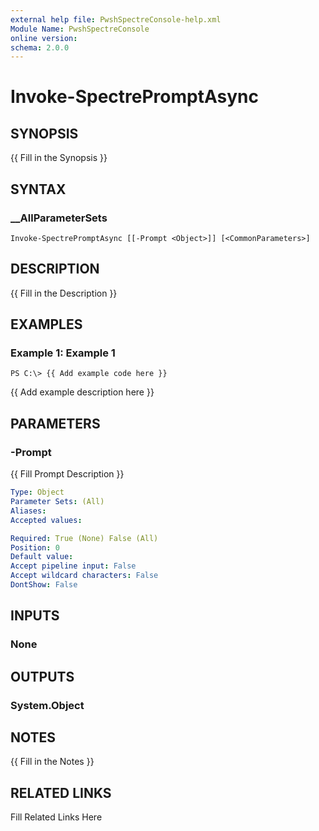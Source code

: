 ```yaml
---
external help file: PwshSpectreConsole-help.xml
Module Name: PwshSpectreConsole
online version: 
schema: 2.0.0
---
```


# Invoke-SpectrePromptAsync

## SYNOPSIS

{{ Fill in the Synopsis }}

## SYNTAX

### __AllParameterSets

```
Invoke-SpectrePromptAsync [[-Prompt <Object>]] [<CommonParameters>]
```

## DESCRIPTION

{{ Fill in the Description }}

## EXAMPLES

### Example 1: Example 1

```
PS C:\> {{ Add example code here }}
```

{{ Add example description here }}

## PARAMETERS

### -Prompt

{{ Fill Prompt Description }}

```yaml
Type: Object
Parameter Sets: (All)
Aliases: 
Accepted values: 

Required: True (None) False (All)
Position: 0
Default value: 
Accept pipeline input: False
Accept wildcard characters: False
DontShow: False
```

## INPUTS

### None


## OUTPUTS

### System.Object


## NOTES

{{ Fill in the Notes }}

## RELATED LINKS

Fill Related Links Here

